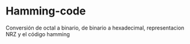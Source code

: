 # Hamming-code
Conversión de octal a binario, de binario a hexadecimal, representacion NRZ y el código hamming 
